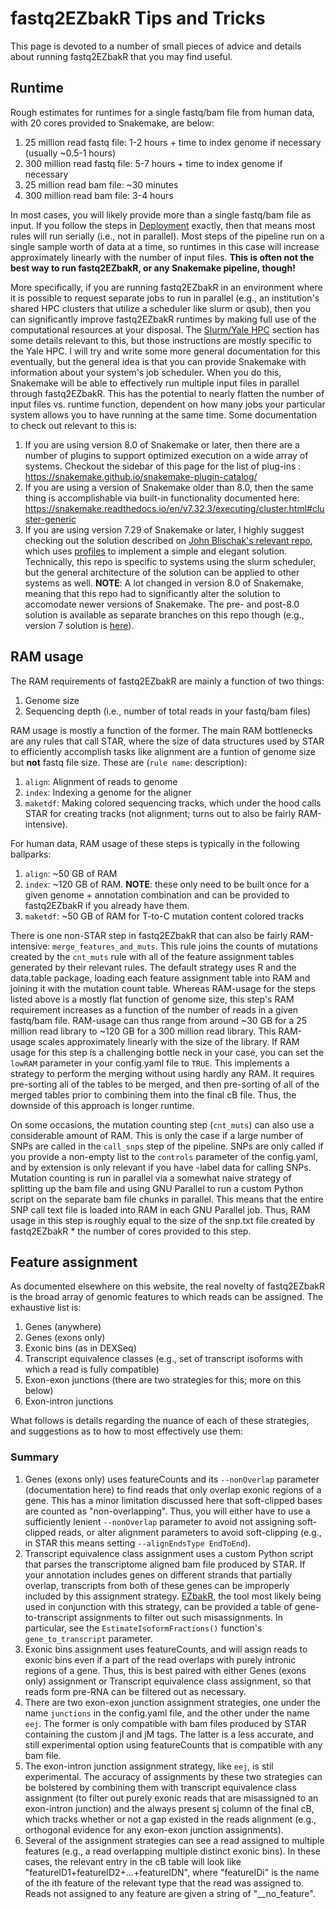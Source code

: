 # fastq2EZbakR Tips and Tricks

This page is devoted to a number of small pieces of advice and details about running fastq2EZbakR that you may find useful. 

## Runtime<a name="runtime"></a>

Rough estimates for runtimes for a single fastq/bam file from human data, with 20 cores provided to Snakemake, are below:

1. 25 million read fastq file: 1-2 hours + time to index genome if necessary (usually ~0.5-1 hours)
1. 300 million read fastq file: 5-7 hours + time to index genome if necessary
1. 25 million read bam file: ~30 minutes
1. 300 million read bam file: 3-4 hours

In most cases, you will likely provide more than a single fastq/bam file as input. If you follow the steps in [Deployment](deploy.md) exactly, then that means most rules will run serially (i.e., not in parallel). Most steps of the pipeline run on a single sample worth of data at a time, so runtimes in this case will increase approximately linearly with the number of input files. **This is often not the best way to run fastq2EZbakR, or any Snakemake pipeline, though!**

More specifically, if you are running fastq2EZbakR in an environment where it is possible to request separate jobs to run in parallel (e.g., an institution's shared HPC clusters that utilize a scheduler like slurm or qsub), then you can significantly improve fastq2EZbakR runtimes by making full use of the computational resources at your disposal. The [Slurm/Yale HPC](slurm.md) section has some details relevant to this, but those instructions are mostly specific to the Yale HPC. I will try and write some more general documentation for this eventually, but the general idea is that you can provide Snakemake with information about your system's job scheduler. When you do this, Snakemake will be able to effectively run multiple input files in parallel through fastq2EZbakR. This has the potential to nearly flatten the number of input files vs. runtime function, dependent on how many jobs your particular system allows you to have running at the same time. Some documentation to check out relevant to this is:

1. If you are using version 8.0 of Snakemake or later, then there are a number of plugins to support optimized execution on a wide array of systems. Checkout the sidebar of this page for the list of plug-ins : https://snakemake.github.io/snakemake-plugin-catalog/
1. If you are using a version of Snakemake older than 8.0, then the same thing is accomplishable via built-in functionality documented here: https://snakemake.readthedocs.io/en/v7.32.3/executing/cluster.html#cluster-generic
1. If you are using version 7.29 of Snakemake or later, I highly suggest checking out the solution described on [John Blischak's relevant repo](https://github.com/jdblischak/smk-simple-slurm), which uses [profiles](https://snakemake.readthedocs.io/en/stable/executing/cli.html#profiles) to implement a simple and elegant solution. Technically, this repo is specific to systems using the slurm scheduler, but the general architecture of the solution can be applied to other systems as well. **NOTE**: A lot changed in version 8.0 of Snakemake, meaning that this repo had to significantly alter the solution to accomodate newer versions of Snakemake. The pre- and post-8.0 solution is available as separate branches on this repo though (e.g., version 7 solution is [here](https://github.com/jdblischak/smk-simple-slurm/tree/v7)).


## RAM usage<a name="ram"></a>

The RAM requirements of fastq2EZbakR are mainly a function of two things:

1. Genome size 
1. Sequencing depth (i.e., number of total reads in your fastq/bam files)

RAM usage is mostly a function of the former. The main RAM bottlenecks are any rules that call STAR, where the size of data structures used by STAR to efficiently accomplish tasks like alignment are a funtion of genome size but **not** fastq file size. These are (`rule name`: description):

1. `align`: Alignment of reads to genome
1. `index`: Indexing a genome for the aligner
1. `maketdf`: Making colored sequencing tracks, which under the hood calls STAR for creating tracks (not alignment; turns out to also be fairly RAM-intensive).

For human data, RAM usage of these steps is typically in the following ballparks:

1. `align`: ~50 GB of RAM
1. `index`: ~120 GB of RAM. **NOTE**: these only need to be built once for a given genome + annotation combination and can be provided to fastq2EZbakR if you already have them.
1. `maketdf`: ~50 GB of RAM for T-to-C mutation content colored tracks

There is one non-STAR step in fastq2EZbakR that can also be fairly RAM-intensive: `merge_features_and_muts`. This rule joins the counts of mutations created by the `cnt_muts` rule with all of the feature assignment tables generated by their relevant rules. The default strategy uses R and the data.table package, loading each feature assignment table into RAM and joining it with the mutation count table. Whereas RAM-usage for the steps listed above is a mostly flat function of genome size, this step's RAM requirement increases as a function of the number of reads in a given fastq/bam file. RAM-usage can thus range from around ~30 GB for a 25 million read library to ~120 GB for a 300 million read library. This RAM-usage scales approximately linearly with the size of the library. If RAM usage for this step is a challenging bottle neck in your case, you can set the `lowRAM` parameter in your config.yaml file to `TRUE`. This implements a strategy to perform the merging without using hardly any RAM. It requires pre-sorting all of the tables to be merged, and then pre-sorting of all of the merged tables prior to combining them into the final cB file. Thus, the downside of this approach is longer runtime. 

On some occasions, the mutation counting step (`cnt_muts`) can also use a considerable amount of RAM. This is only the case if a large number of SNPs are called in the `call_snps` step of the pipeline. SNPs are only called if you provide a non-empty list to the `controls` parameter of the config.yaml, and by extension is only relevant if you have -label data for calling SNPs. Mutation counting is run in parallel via a somewhat naive strategy of splitting up the bam file and using GNU Parallel to run a custom Python script on the separate bam file chunks in parallel. This means that the entire SNP call text file is loaded into RAM in each GNU Parallel job. Thus, RAM usage in this step is roughly equal to the size of the snp.txt file created by fastq2EZbakR * the number of cores provided to this step. 

## Feature assignment<a name="features"></a>

As documented elsewhere on this website, the real novelty of fastq2EZbakR is the broad array of genomic features to which reads can be assigned. The exhaustive list is:

1. Genes (anywhere)
1. Genes (exons only)
1. Exonic bins (as in DEXSeq)
1. Transcript equivalence classes (e.g., set of transcript isoforms with which a read is fully compatible)
1. Exon-exon junctions (there are two strategies for this; more on this below)
1. Exon-intron junctions

What follows is details regarding the nuance of each of these strategies, and suggestions as to how to most effectively use them:

### Summary

1. Genes (exons only) uses featureCounts and its `--nonOverlap` parameter (documentation here) to find reads that only overlap exonic regions of a gene. This has a minor limitation discussed here that soft-clipped bases are counted as "non-overlapping". Thus, you will either have to use a sufficiently lenient `--nonOverlap` parameter to avoid not assigning soft-clipped reads, or alter alignment parameters to avoid soft-clipping (e.g., in STAR this means setting `--alignEndsType EndToEnd`).
1. Transcript equivalence class assignment uses a custom Python script that parses the transcriptome aligned bam file produced by STAR. If your annotation includes genes on different strands that partially overlap, transcripts from both of these genes can be improperly included by this
assignment strategy. [EZbakR](https://github.com/isaacvock/EZbakR), the tool most likely being used in conjunction with this strategy, can be provided a table of gene-to-transcript assignments to filter out such misassignments. In particular, see the `EstimateIsoformFractions()` function's `gene_to_transcript` parameter.
1. Exonic bins assignment uses featureCounts, and will assign reads to exonic bins even if a part of the read overlaps with purely intronic regions of a gene. Thus, this is best paired with either Genes (exons only) assignment or Transcript equivalence class assignment, so that reads form pre-RNA can be filtered out as necessary.
1. There are two exon-exon junction assignment strategies, one under the name `junctions` in the config.yaml file, and the other under the name `eej`. The former is only compatible with bam files produced by STAR containing the custom jI and jM tags. The latter is a less accurate, and still experimental option using featureCounts that is compatible with any bam file.
1. The exon-intron junction assignment strategy, like `eej`, is stil experimental. The accuracy of assignments by these two strategies can be bolstered by combining them with transcript equivalence class assignment (to filter out purely exonic reads that are misassigned to an exon-intron junction) and the always present sj column of the final cB, which tracks whether or not a gap existed in the reads alignment (e.g., orthogonal evidence for any exon-exon junction assignments).
1. Several of the assignment strategies can see a read assigned to multiple features (e.g., a read overlapping multiple distinct exonic bins). In these cases, the relevant entry in the cB table will look like "featureID1+featureID2+...+featureIDN", where "featureIDi" is the name of the ith feature of the relevant type that the read was assigned to. Reads not assigned to any feature are given a string of "__no_feature".